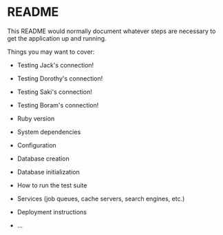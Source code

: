# README

This README would normally document whatever steps are necessary to get the
application up and running.

Things you may want to cover:

* Testing Jack's connection!

* Testing Dorothy's connection!

* Testing Saki's connection!

* Testing Boram's connection!

* Ruby version

* System dependencies

* Configuration

* Database creation

* Database initialization

* How to run the test suite

* Services (job queues, cache servers, search engines, etc.)

* Deployment instructions

* ...
